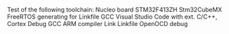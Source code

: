 Test of the following toolchain:
Nucleo board STM32F413ZH
Stm32CubeMX
FreeRTOS
generating for Linkfile GCC
Visual Studio Code with ext. C/C++, Cortex Debug
GCC ARM compiler
Link Linkfile
OpenOCD debug
